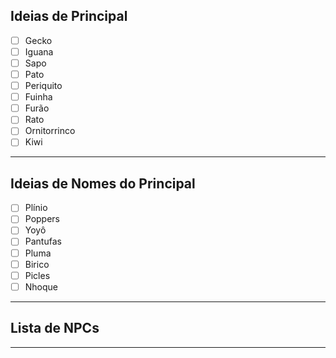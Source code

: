 
## Ideias de Principal

- [ ] Gecko
- [ ] Iguana
- [ ] Sapo
- [ ] Pato
- [ ] Periquito
- [ ] Fuinha
- [ ] Furão
- [ ] Rato 
- [ ] Ornitorrinco
- [ ] Kiwi

---
## Ideias de Nomes do Principal

- [ ] Plínio
- [ ] Poppers
- [ ] Yoyô
- [ ] Pantufas
- [ ] Pluma
- [ ] Birico
- [ ] Picles
- [ ] Nhoque

---
## Lista de NPCs



---
